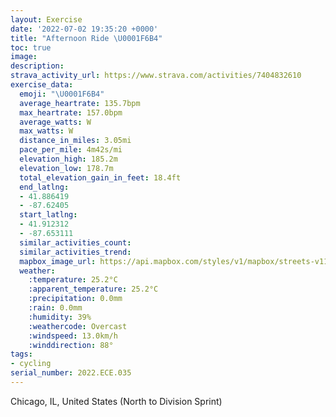 ```yaml
---
layout: Exercise
date: '2022-07-02 19:35:20 +0000'
title: "Afternoon Ride \U0001F6B4"
toc: true
image:
description:
strava_activity_url: https://www.strava.com/activities/7404832610
exercise_data:
  emoji: "\U0001F6B4"
  average_heartrate: 135.7bpm
  max_heartrate: 157.0bpm
  average_watts: W
  max_watts: W
  distance_in_miles: 3.05mi
  pace_per_mile: 4m42s/mi
  elevation_high: 185.2m
  elevation_low: 178.7m
  total_elevation_gain_in_feet: 18.4ft
  end_latlng:
  - 41.886419
  - -87.62405
  start_latlng:
  - 41.912312
  - -87.653111
  similar_activities_count:
  similar_activities_trend:
  mapbox_image_url: https://api.mapbox.com/styles/v1/mapbox/streets-v11/static/path-5+787af2-1.0(%7D~x~F~v~uOp%40%3FHBRE%5ECBE%3FICG%40ICo%40%3Fi%40CI%40%7B%40AMCyEF_%40PU%60%40%7D%40Ra%40b%40i%40HMp%40s%40%7C%40%7DANQP%5Dj%40s%40%5Eo%40%5Cg%40b%40%7D%40~%40sAN%5BTU~BoDv%40aAp%40eALKL_%40d%40w%40~FaJr%40qAbCmDhAkBv%40iAXi%40HGLWp%40gAj%40y%40Za%40DI%3FO~%40sADM%40%5DCaFCq%40%5BoCD%7BBCeA%3FeAEyDBk%40BQFMHCfCAn%40Gx%40A%5EBv%40%3F%60%40Ed%40FPGt%40%3FzAIL%40FAJID%3FAAr%40%40ZCn%40%40jAIlBAh%40Bv%40%3FlAGbA%3F%60ACdABL%3FFCnAAL%40LExCE%3FG%60%40Dx%40%3Fn%40GP%40~DGv%40BXC%5ELHC%60%40%40%60%40ABEVAxBE%7C%40%40f%40Cj%40BhAEXB~BCbBDPCZ%40d%40Cn%40%3FHBHIVAF%40l%40GPOPE%5C%40HDP%40b%40j%40DWEWWu%40MELBLARQ%3FUZO%5CT%5EJPAh%40o%40ASLYJMb%40QPQVg%40FWGoABo%40Ay%40Ds%40AOBMDe%40AiABwBAo%40Bk%40IuCDo%40Ac%40B%7D%40A%7BBCMB%7D%40A%5DDe%40%3F%5BDCAKBMGeA%40YJGFKD%5BAm%40BMJKGQBKAK%5EKROAKNI%3FKBG%3FMXKAGOMJe%40MSPC%40BaAc%40e%40ICEOIn%40N%40DF%3F),pin-s-s+e5b22e(-87.65312,41.91231),pin-s-f+89ae00(-87.62404999999998,41.886410000000026)/auto/800x800?access_token=pk.eyJ1Ijoiam9zaGJlY2ttYW4iLCJhIjoiY205eWR2aDd1MWZ6djJrbXc4a3M0bWZleiJ9.XiG9OWkNcZk2QzjJbxLB4A
  weather:
    :temperature: 25.2°C
    :apparent_temperature: 25.2°C
    :precipitation: 0.0mm
    :rain: 0.0mm
    :humidity: 39%
    :weathercode: Overcast
    :windspeed: 13.0km/h
    :winddirection: 88°
tags:
- cycling
serial_number: 2022.ECE.035
---
```

Chicago, IL, United States (North to Division Sprint)
